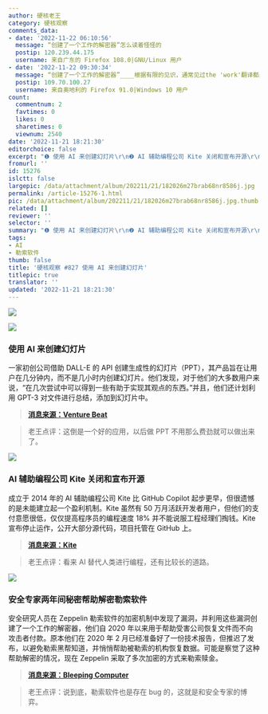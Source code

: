 ```yaml
---
author: 硬核老王
category: 硬核观察
comments_data:
- date: '2022-11-22 06:10:56'
  message: “创建了一个工作的解密器”怎么读着怪怪的
  postip: 120.239.44.175
  username: 来自广东的 Firefox 108.0|GNU/Linux 用户
- date: '2022-11-22 09:30:34'
  message: “创建了一个工作的解密器”____根据有限的见识，通常见过the 'work'翻译都是'可工作的'或者是'可用的'
  postip: 109.70.100.27
  username: 来自奥地利的 Firefox 91.0|Windows 10 用户
count:
  commentnum: 2
  favtimes: 0
  likes: 0
  sharetimes: 0
  viewnum: 2540
date: '2022-11-21 18:21:30'
editorchoice: false
excerpt: "❶ 使用 AI 来创建幻灯片\r\n❷ AI 辅助编程公司 Kite 关闭和宣布开源\r\n❸ 安全专家两年间秘密帮助解密勒索软件"
fromurl: ''
id: 15276
islctt: false
largepic: /data/attachment/album/202211/21/182026m27brab68nr8586j.jpg
permalink: /article-15276-1.html
pic: /data/attachment/album/202211/21/182026m27brab68nr8586j.jpg.thumb.jpg
related: []
reviewer: ''
selector: ''
summary: "❶ 使用 AI 来创建幻灯片\r\n❷ AI 辅助编程公司 Kite 关闭和宣布开源\r\n❸ 安全专家两年间秘密帮助解密勒索软件"
tags:
- AI
- 勒索软件
thumb: false
title: '硬核观察 #827 使用 AI 来创建幻灯片'
titlepic: true
translator: ''
updated: '2022-11-21 18:21:30'
---
```


![](/data/attachment/album/202211/21/182026m27brab68nr8586j.jpg)


![](/data/attachment/album/202211/21/182044sb0b4nggb6u0emwt.jpg)


### 使用 AI 来创建幻灯片


一家初创公司借助 DALL-E 的 API 创建生成性的幻灯片（PPT），其产品旨在让用户在几分钟内，而不是几小时内创建幻灯片。他们发现，对于他们的大多数用户来说，“在几次尝试中可以得到一些有助于实现其观点的东西。”并且，他们还计划利用 GPT-3 对文件进行总结，添加到幻灯片中。



> 
> **[消息来源：Venture Beat](https://venturebeat.com/ai/new-dall-e-integration-adds-generative-ai-for-next-level-slides/)**
> 
> 
> 



> 
> 老王点评：这倒是一个好的应用，以后做 PPT 不用那么费劲就可以做出来了。
> 
> 
> 


![](/data/attachment/album/202211/21/182057krpdf69z9aa6g6vg.jpg)


### AI 辅助编程公司 Kite 关闭和宣布开源


成立于 2014 年的 AI 辅助编程公司 Kite 比 GitHub Copilot 起步更早，但很遗憾的是未能建立起一个盈利机制。Kite 虽然有 50 万月活跃开发者用户，但他们的支付意愿很低，仅仅提高程序员的编程速度 18% 并不能说服工程经理们掏钱。Kite 宣布停止运作，公开大部分源代码，项目托管在 GitHub 上。



> 
> **[消息来源：Kite](https://www.kite.com/blog/product/kite-is-saying-farewell/)**
> 
> 
> 



> 
> 老王点评：看来 AI 替代人类进行编程，还有比较长的道路。
> 
> 
> 


![](/data/attachment/album/202211/21/182112j5oil9114li1uk1y.jpg)


### 安全专家两年间秘密帮助解密勒索软件


安全研究人员在 Zeppelin 勒索软件的加密机制中发现了漏洞，并利用这些漏洞创建了一个工作的解密器，他们自 2020 年以来用于帮助受害公司恢复文件而不向攻击者付款。原本他们在 2020 年 2 月已经准备好了一份技术报告，但推迟了发布，以避免勒索黑帮知道，并悄悄帮助被勒索的机构恢复数据。可能是察觉了这种帮助解密的情况，现在 Zeppelin 采取了多次加密的方式来勒索赎金。



> 
> **[消息来源：Bleeping Computer](https://www.bleepingcomputer.com/news/security/researchers-secretly-helped-decrypt-zeppelin-ransomware-for-2-years/)**
> 
> 
> 



> 
> 老王点评：说到底，勒索软件也是存在 bug 的，这就是和安全专家的博弈。
> 
> 
>